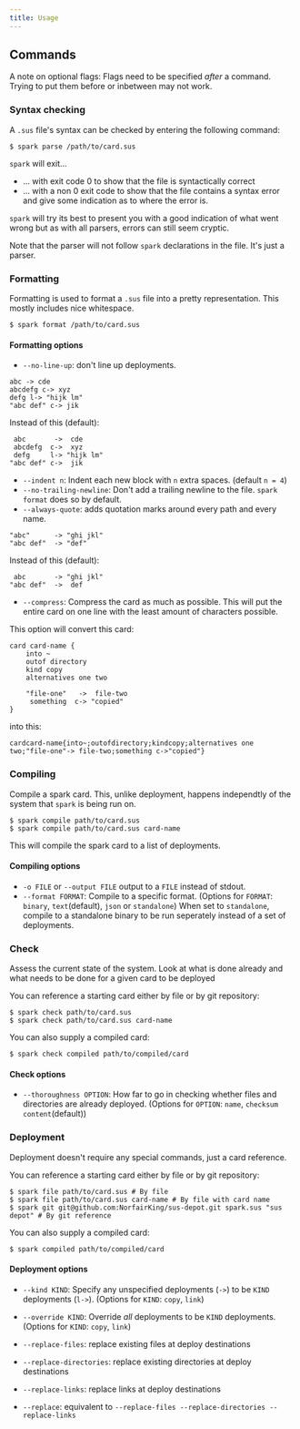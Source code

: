 ```yaml
---
title: Usage
---
```


## Commands

A note on optional flags: 
Flags need to be specified *after* a command.
Trying to put them before or inbetween may not work.

### Syntax checking
A `.sus` file's syntax can be checked by entering the following command:

```
$ spark parse /path/to/card.sus
```

`spark` will exit...

- ... with exit code 0 to show that the file is syntactically correct
- ... with a non 0 exit code to show that the file contains a syntax error and give some indication as to where the error is.

`spark` will try its best to present you with a good indication of what went wrong but as with all parsers, errors can still seem cryptic.

Note that the parser will not follow `spark` declarations in the file. It's just a parser.

### Formatting
Formatting is used to format a `.sus` file into a pretty representation.
This mostly includes nice whitespace.

```
$ spark format /path/to/card.sus
```

#### Formatting options
- `--no-line-up`: don't line up deployments.

```
abc -> cde
abcdefg c-> xyz
defg l-> "hijk lm"
"abc def" c-> jik
```

Instead of this (default):

```
 abc       ->  cde
 abcdefg  c->  xyz
 defg     l-> "hijk lm"
"abc def" c->  jik
```

- `--indent n`: Indent each new block with `n` extra spaces. (default `n = 4`)
- `--no-trailing-newline`: Don't add a trailing newline to the file. `spark format` does so by default.
- `--always-quote`: adds quotation marks around every path and every name.

```
"abc"      -> "ghi jkl"
"abc def"  -> "def"
```

Instead of this (default):

```
 abc       -> "ghi jkl"
"abc def"  ->  def
```

- `--compress`: Compress the card as much as possible. This will put the entire card on one line with the least amount of characters possible.

This option will convert this card:

```
card card-name {
    into ~
    outof directory
    kind copy
    alternatives one two

    "file-one"   ->  file-two
     something  c-> "copied"
}
```

into this:

```
cardcard-name{into~;outofdirectory;kindcopy;alternatives one two;"file-one"-> file-two;something c->"copied"}
```

### Compiling 
Compile a spark card.
This, unlike deployment, happens independtly of the system that `spark` is being run on.

```
$ spark compile path/to/card.sus
$ spark compile path/to/card.sus card-name
```

This will compile the spark card to a list of deployments.

#### Compiling options

- `-o FILE` or `--output FILE` output to a `FILE` instead of stdout.
- `--format FORMAT`: Compile to a specific format. (Options for `FORMAT`: `binary`, `text`(default), `json` or `standalone`) When set to `standalone`, compile to a standalone binary to be run seperately instead of a set of deployments.


### Check

Assess the current state of the system.
Look at what is done already and what needs to be done for a given card to be deployed

You can reference a starting card either by file or by git repository:

```
$ spark check path/to/card.sus
$ spark check path/to/card.sus card-name
```

You can also supply a compiled card:

```
$ spark check compiled path/to/compiled/card
```

#### Check options

- `--thoroughness OPTION`: How far to go in checking whether files and directories are already deployed. (Options for `OPTION`: `name`, `checksum` `content`(default))

### Deployment
Deployment doesn't require any special commands, just a card reference.

You can reference a starting card either by file or by git repository:

```
$ spark file path/to/card.sus # By file
$ spark file path/to/card.sus card-name # By file with card name
$ spark git git@github.com:NorfairKing/sus-depot.git spark.sus "sus depot" # By git reference
```

You can also supply a compiled card:

```
$ spark compiled path/to/compiled/card

```


#### Deployment options

- `--kind KIND`: Specify any unspecified deployments (`->`) to be `KIND` deployments (`l->`). (Options for `KIND`: `copy`, `link`)
- `--override KIND`: Override _all_ deployments to be `KIND` deployments. (Options for `KIND`: `copy`, `link`)

- `--replace-files`: replace existing files at deploy destinations
- `--replace-directories`: replace existing directories at deploy destinations
- `--replace-links`: replace links at deploy destinations
- `--replace`: equivalent to `--replace-files --replace-directories --replace-links`
